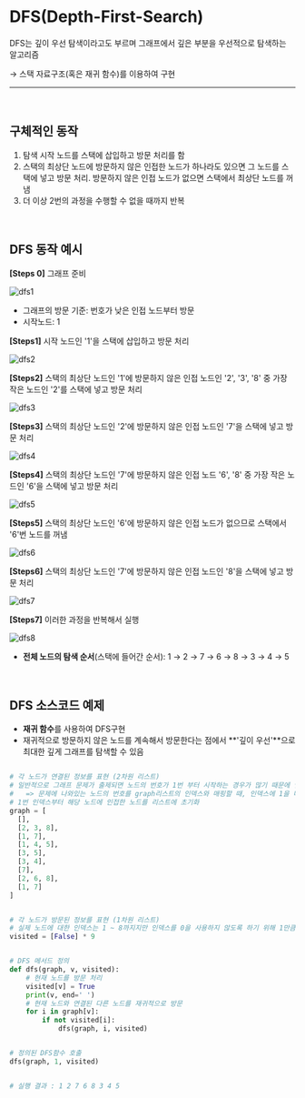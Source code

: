 


# DFS(Depth-First-Search)

 DFS는 깊이 우선 탐색이라고도 부르며 그래프에서 깊은 부분을 우선적으로 탐색하는 알고리즘
 
 → 스택 자료구조(혹은 재귀 함수)를 이용하여 구현
 
 ***
<br>

 
## 구체적인 동작 


   1. 탐색 시작 노드를 스택에 삽입하고 방문 처리를 함
   2. 스택의 최상단 노드에 방문하지 않은 인접한 노드가 하나라도 있으면 그 노드를 스택에 넣고 방문 처리.
      방문하지 않은 인접 노드가 없으면 스택에서 최상단 노드를 꺼냄
  3. 더 이상 2번의 과정을 수행할 수 없을 때까지 반복

<br>

## DFS 동작 예시
**[Steps 0]** 그래프 준비
  
![dfs1](/algorithm/resources/img/dfs1.png)

   + 그래프의 방문 기준: 번호가 낮은 인접 노드부터 방문
   + 시작노드: 1
   

**[Steps1]** 시작 노드인 '1'을 스택에 삽입하고 방문 처리

![dfs2](/algorithm/resources/img/dfs2.png)

**[Steps2]** 스택의 최상단 노드인 '1'에 방문하지 않은 인접 노드인 '2', '3', '8' 중 가장 작은 노드인 '2'를 스택에 넣고 방문 처리

![dfs3](/algorithm/resources/img/dfs3.png)

**[Steps3]** 스택의 최상단 노드인 '2'에 방문하지 않은 인접 노드인 '7'을 스택에 넣고 방문 처리

![dfs4](/algorithm/resources/img/dfs4.png)

**[Steps4]** 스택의 최상단 노드인 '7'에 방문하지 않은 인접 노드 '6', '8' 중 가장 작은 노드인 '6'을 스택에 넣고 방문 처리

![dfs5](/algorithm/resources/img/dfs5.png)

**[Steps5]** 스택의 최상단 노드인 '6'에 방문하지 않은 인접 노드가 없으므로 스택에서 '6'번 노드를 꺼냄

![dfs6](/algorithm/resources/img/dfs6.png)

**[Steps6]** 스택의 최상단 노드인 '7'에 방문하지 않은 인접 노드인 '8'을 스택에 넣고 방문 처리

![dfs7](/algorithm/resources/img/dfs7.png)

 **[Steps7]** 이러한 과정을 반복해서 실행

 ![dfs8](/algorithm/resources/img/dfs8.png)


 - **전체 노드의 탐색 순서**(스택에 들어간 순서): 1 → 2 → 7 → 6 → 8 → 3 → 4 → 5

<br>

## DFS 소스코드 예제

- **재귀 함수**를 사용하여 DFS구현
-  재귀적으로 방문하지 않은 노드를 계속해서 방문한다는 점에서 **'깊이 우선'**으로 최대한 깊게 그래프를 탐색할 수 있음

```python

# 각 노드가 연결된 정보를 표현 (2차원 리스트)
# 일반적으로 그래프 문제가 출제되면 노드의 번호가 1번 부터 시작하는 경우가 많기 때문에 인덱스 0에 대한 내용은 비워둘 것(사용 X)
#   => 문제에 나와있는 노드의 번호를 graph리스트의 인덱스와 매핑할 때, 인덱스에 1을 더하는 방식이 아닌 인덱스 0을 사용하지 않는 방식을 사용하는 것이 더 직관적!
# 1번 인덱스부터 해당 노드에 인접한 노드를 리스트에 초기화
graph = [
  [], 
  [2, 3, 8], 
  [1, 7],
  [1, 4, 5],
  [3, 5],
  [3, 4],
  [7],
  [2, 6, 8],
  [1, 7]
]


# 각 노드가 방문된 정보를 표현 (1차원 리스트)
# 실제 노드에 대한 인덱스는 1 ~ 8까지지만 인덱스를 0을 사용하지 않도록 하기 위해 1만큼 더 큰 크기로 1차원 리스트를 초기화
visited = [False] * 9


# DFS 메서드 정의
def dfs(graph, v, visited):
    # 현재 노드를 방문 처리
    visited[v] = True
    print(v, end=' ')
    # 현재 노드와 연결된 다른 노드를 재귀적으로 방문
    for i in graph[v]:
        if not visited[i]:
            dfs(graph, i, visited)


# 정의된 DFS함수 호출
dfs(graph, 1, visited)


# 실행 결과 : 1 2 7 6 8 3 4 5

```
             